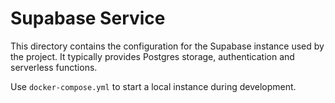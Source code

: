 # Supabase Service

This directory contains the configuration for the Supabase instance used by the project. It typically provides Postgres storage, authentication and serverless functions.

Use `docker-compose.yml` to start a local instance during development.
